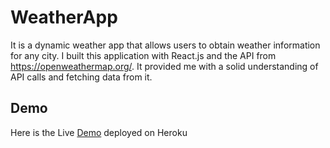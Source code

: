
# WeatherApp

It is a dynamic weather app that allows users to obtain weather information for any city.
I built this application with React.js and the API from https://openweathermap.org/.
It provided me with a solid understanding of API calls and fetching data from it.

## Demo

Here is the Live [Demo](https://shobhit-weatherapp.herokuapp.com/) deployed on Heroku
